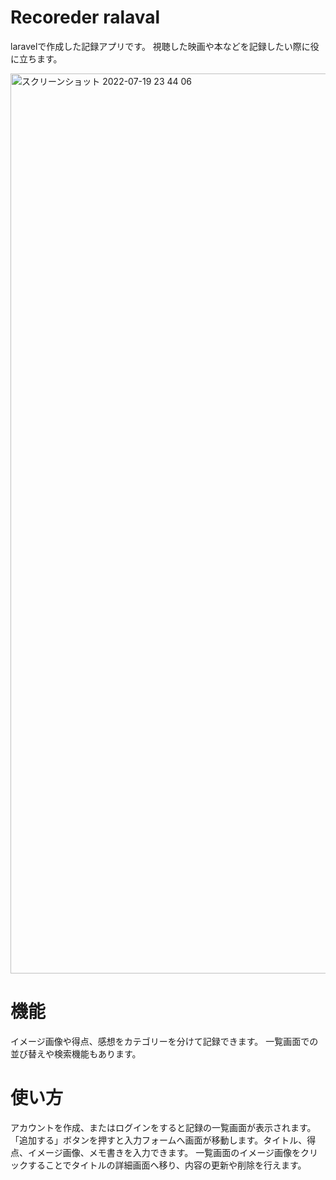 # Recoreder ralaval

laravelで作成した記録アプリです。
視聴した映画や本などを記録したい際に役に立ちます。

<img width="1440" alt="スクリーンショット 2022-07-19 23 44 06" src="https://user-images.githubusercontent.com/96071960/179779228-b6547882-e72d-47f9-8b59-e346b3b80147.png">

# 機能

イメージ画像や得点、感想をカテゴリーを分けて記録できます。
一覧画面での並び替えや検索機能もあります。

# 使い方

アカウントを作成、またはログインをすると記録の一覧画面が表示されます。「追加する」ボタンを押すと入力フォームへ画面が移動します。タイトル、得点、イメージ画像、メモ書きを入力できます。
一覧画面のイメージ画像をクリックすることでタイトルの詳細画面へ移り、内容の更新や削除を行えます。

